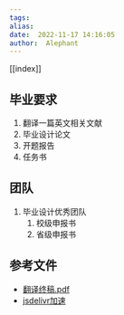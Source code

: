 ```yaml
---
tags:  
alias:  
date:  2022-11-17 14:16:05 
author:  Alephant
---
```

[[index]]

## 毕业要求
1. 翻译一篇英文相关文献
2. 毕业设计论文
3. 开题报告
4. 任务书

## 团队
1. 毕业设计优秀团队
	1. 校级申报书
	2. 省级申报书

## 参考文件
- [翻译终稿.pdf](https://github.com/Alephant6/nuist-graduation-projection/raw/main/public/attachments/翻译终稿.pdf)
- [jsdelivr加速](https://cdn.jsdelivr.net/gh/Alephant6/nuist-graduation-projection/raw/main/public/attachments/翻译终稿.pdf)
